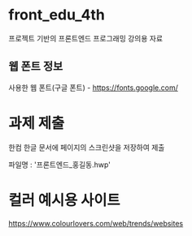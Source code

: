# front_edu_4th
프로젝트 기반의 프론트엔드 프로그래밍 강의용 자료

## 웹 폰트 정보
사용한 웹 폰트(구글 폰트) - https://fonts.google.com/

# 과제 제출
한컴 한글 문서에 페이지의 스크린샷을 저장하여 제출

파일명 : '프론트엔드_홍길동.hwp'

# 컬러 예시용 사이트
https://www.colourlovers.com/web/trends/websites
